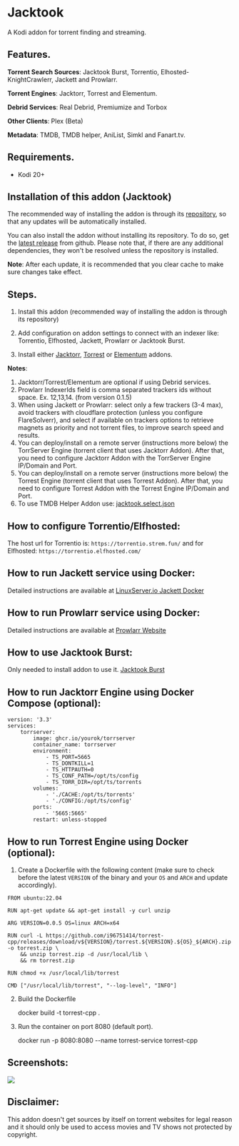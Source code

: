 
# Jacktook

A Kodi addon for torrent finding and streaming. 

## Features.

**Torrent Search Sources**: Jacktook Burst, Torrentio, Elhosted-KnightCrawlerr, Jackett and Prowlarr. 

**Torrent Engines**: Jacktorr, Torrest and Elementum.

**Debrid Services**: Real Debrid, Premiumize and Torbox

**Other Clients**: Plex (Beta)

**Metadata**: TMDB, TMDB helper, AniList, Simkl and Fanart.tv. 

## Requirements.

- Kodi 20+

## Installation of this addon (Jacktook)

The recommended way of installing the addon is through its [repository](https://github.com/Sam-Max/repository.jacktook), so that any updates will be automatically installed.

You can also install the addon without installing its repository. To do so, get the [latest release](https://github.com/Sam-Max/plugin.video.jacktook/releases/download/v0.1.4/plugin.video.jacktook-0.2.8.zip) from github. Please note that, if there are any additional dependencies, they won't be resolved unless the repository is installed.

**Note**: After each update, it is recommended that you clear cache to make sure changes take effect.

## Steps.

1. Install this addon (recommended way of installing the addon is through its repository)

2. Add configuration on addon settings to connect with an indexer like: Torrentio, Elfhosted, Jackett, Prowlarr or Jacktook Burst.

3. Install either [Jacktorr](https://github.com/Sam-Max/plugin.video.jacktorr), [Torrest](https://github.com/i96751414/plugin.video.torrest) or [Elementum](https://elementumorg.github.io/) addons.


**Notes**:
1. Jacktorr/Torrest/Elementum are optional if using Debrid services.
2. Prowlarr IndexerIds field is comma separated trackers ids without space. Ex. 12,13,14. (from version 0.1.5)
3. When using Jackett or Prowlarr: select only a few trackers (3-4 max), avoid trackers with cloudflare protection (unless you configure FlareSolverr), and select if available on trackers options to retrieve magnets as priority and not torrent files, to improve search speed and results.
4. You can deploy/install on a remote server (instructions more below) the TorrServer Engine (torrent client that uses Jacktorr Addon). After that, you need to configure Jacktorr Addon with the TorrServer Engine IP/Domain and Port.
5. You can deploy/install on a remote server (instructions more below) the Torrest Engine (torrent client that uses Torrest Addon). After that, you need to configure Torrest Addon with the Torrest Engine IP/Domain and Port.
5. To use TMDB Helper Addon use: [jacktook.select.json](https://raw.githubusercontent.com/Sam-Max/plugin.video.jacktook/master/jacktook.select.json)


## How to configure Torrentio/Elfhosted:
The host url for Torrentio is: `https://torrentio.strem.fun/` and for Elfhosted: `https://torrentio.elfhosted.com/`

## How to run Jackett service using Docker:

Detailed instructions are available at [LinuxServer.io Jackett Docker](https://hub.docker.com/r/linuxserver/jackett/) 

## How to run Prowlarr service using Docker:

Detailed instructions are available at [Prowlarr Website](https://prowlarr.com/#downloads-v3-docker) 

## How to use Jacktook Burst:

Only needed to install addon to use it. [Jacktook Burst](https://github.com/Sam-Max/script.jacktook.burst) 


## How to run Jacktorr Engine using Docker Compose (optional):

```
version: '3.3'
services:
    torrserver:
        image: ghcr.io/yourok/torrserver
        container_name: torrserver
        environment:
            - TS_PORT=5665
            - TS_DONTKILL=1
            - TS_HTTPAUTH=0
            - TS_CONF_PATH=/opt/ts/config
            - TS_TORR_DIR=/opt/ts/torrents
        volumes:
            - './CACHE:/opt/ts/torrents'
            - './CONFIG:/opt/ts/config'
        ports:
            - '5665:5665'
        restart: unless-stopped
```


## How to run Torrest Engine using Docker (optional):

1. Create a Dockerfile with the following content (make sure to check before the latest `VERSION` of the binary and your `OS` and `ARCH` and update accordingly).

```
FROM ubuntu:22.04

RUN apt-get update && apt-get install -y curl unzip

ARG VERSION=0.0.5 OS=linux ARCH=x64

RUN curl -L https://github.com/i96751414/torrest-cpp/releases/download/v${VERSION}/torrest.${VERSION}.${OS}_${ARCH}.zip -o torrest.zip \
    && unzip torrest.zip -d /usr/local/lib \
    && rm torrest.zip

RUN chmod +x /usr/local/lib/torrest

CMD ["/usr/local/lib/torrest", "--log-level", "INFO"]
```

2. Build the Dockerfile

    docker build -t torrest-cpp .

3. Run the container on port 8080 (default port).
    
    docker run -p 8080:8080 --name torrest-service torrest-cpp

## Screenshots:

![](https://raw.githubusercontent.com/Sam-Max/plugin.video.jacktook/master/resources/screenshots/settings.png)


## Disclaimer:

This addon doesn't get sources by itself on torrent websites for legal reason and it should only be used to access movies and TV shows not protected by copyright.
